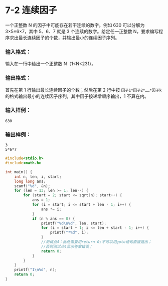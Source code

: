 # 7-2 连续因子
一个正整数 N 的因子中可能存在若干连续的数字。例如 630 可以分解为 3×5×6×7，其中 5、6、7 就是 3 个连续的数字。给定任一正整数 N，要求编写程序求出最长连续因子的个数，并输出最小的连续因子序列。

### 输入格式：

输入在一行中给出一个正整数 N（1<N<231）。

### 输出格式：

首先在第 1 行输出最长连续因子的个数；然后在第 2 行中按 `因子1*因子2*……*因子k` 的格式输出最小的连续因子序列，其中因子按递增顺序输出，1 不算在内。

### 输入样例：

```in
630
```

### 输出样例：

```out
3
5*6*7
```

```C
#include<stdio.h>
#include<math.h>

int main() {
    int n, len, i, start;
    long long ans;
    scanf("%d", &n);
    for (len = 13; len >= 1; len--) {
        for (start = 2; start <= sqrt(n); start++) {
            ans = 1;
            for (i = start; i <= start + len - 1; i++) {
                ans *= i;
            }
            if (n % ans == 0) {
                printf("%d\n%d", len, start);
                for (i = start + 1; i <= len + start - 1; i++) {
                    printf("*%d", i);
                }
                //测试点4：此处需要用return 0;不可以用goto语句直接退出；
                //否则测试点4显示答案错误；
                return 0;
            }
        }
    }
    printf("1\n%d", n);
    return 0;
}
```